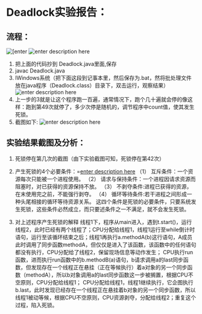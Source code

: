 # Deadlock实验报告：
## 流程：
![\[enter][1] 
![enter description here][2]
1.   把上面的代码抄到 Deadlock.java里面,保存
2.  javac Deadlock.java	
3.  lWindows系统（把下面这段到记事本里，然后保存为.bat，然将批处理文件放在java程序（Deadlock.class）目录下，双击运行，观察结果）
 ![enter description here][3]
4. 上一步的3就是让这个程序跑一百遍，通常情况下，跑个几十遍就会停的像这样：跑到第49次就停了，多少次停是随机的，调节程序中count值，使其发生死锁。
5. 截图如下:
![enter description here][4]
## 实验结果截图及分析：
1.	死锁停在第几次的截图（由下实验截图可知，死锁停在第42次）
 
2.	产生死锁的4个必要条件：=[enter description here][5]
（1） 互斥条件：一个资源每次只能被一个进程使用。
（2） 请求与保持条件：一个进程因请求资源而阻塞时，对已获得的资源保持不放。
（3） 不剥夺条件:进程已获得的资源，在末使用完之前，不能强行剥夺。
（4） 循环等待条件:若干进程之间形成一种头尾相接的循环等待资源关系。
这四个条件是死锁的必要条件，只要系统发生死锁，这些条件必然成立，而只要述条件之一不满足，就不会发生死锁。
3. 对上述程序产生死锁的解释
线程1下，程序从main进入，遇到t.start()，运行线程2，此时已经有两个线程了；CPU分配给线程1，线程1运行至while倒计时语句，运行至该循环结束之后；线程1再执行a.methodA(b)这行语句，A成员此时调用了同步函数methodA，但仅仅是进入了该函数，该函数中的任何语句都没有执行，CPU分配给了线程2，保留现场信息等动作发生； CPU执行run函数，进而执行run函数中的b.methodB(a)语句，b请求调用a的last同步函数，但发现存在一个线程正在悬挂（正在等候执行）着a对象的另一个同步函数（methodA），所以b对象调用a的last同步函数这一步被搁置，根据CPU不空原则，CPU分配给线程1； CPU分配给线程1，线程1继续执行，它企图执行b.last，此时发现已经存在一个线程正在悬挂着b对象的另一个同步函数，所以线程1被动等候，根据CPU不空原则，CPU资源剥夺，分配给线程2；重复这个过程，陷入死锁。


  [1]: ./attachments/1.jpg
  [2]: ./attachments/2.jpg
  [3]: ./attachments/3.jpg
  [4]: ./attachments/4.jpg
  [5]: ./attachments/1.jpg

